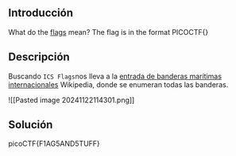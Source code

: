 ## Introducción
What do the [flags](https://jupiter.challenges.picoctf.org/static/fbeb5f9040d62b18878d199cdda2d253/flag.png) mean?
The flag is in the format PICOCTF{}
## Descripción
Buscando `ICS Flags`nos lleva a la [entrada de banderas marítimas internacionales](https://en.wikipedia.org/wiki/International_maritime_signal_flags) Wikipedia, donde se enumeran todas las banderas.

![[Pasted image 20241122114301.png]]
## Solución 
picoCTF{F1AG5AND5TUFF}